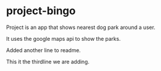 # project-bingo
Project is an app that shows nearest dog park around a user.

It uses the google maps api to show the parks.

Added another line to readme.

This it the thirdline we are adding.
